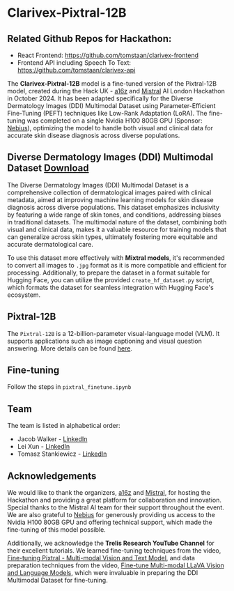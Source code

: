 # Clarivex-Pixtral-12B

## Related Github Repos for Hackathon:
- React Frontend: https://github.com/tomstaan/clarivex-frontend
- Frontend API including Speech To Text: https://github.com/tomstaan/clarivex-api

The **Clarivex-Pixtral-12B** model is a fine-tuned version of the Pixtral-12B model, created during the Hack UK - [a16z](https://a16z.com/) and [Mistral](https://mistral.ai/) AI London Hackathon in October 2024. It has been adapted specifically for the Diverse Dermatology Images (DDI) Multimodal Dataset using Parameter-Efficient Fine-Tuning (PEFT) techniques like Low-Rank Adaptation (LoRA). The fine-tuning was completed on a single Nvidia H100 80GB GPU (Sponsor: [Nebius](https://nebius.ai/)), optimizing the model to handle both visual and clinical data for accurate skin disease diagnosis across diverse populations.


## Diverse Dermatology Images (DDI) Multimodal Dataset [Download](https://www.kaggle.com/datasets/souvikda/ddidiversedermatology-multimodal-dataset/data)

The Diverse Dermatology Images (DDI) Multimodal Dataset is a comprehensive collection of dermatological images paired with clinical metadata, aimed at improving machine learning models for skin disease diagnosis across diverse populations. This dataset emphasizes inclusivity by featuring a wide range of skin tones, and conditions, addressing biases in traditional datasets. The multimodal nature of the dataset, combining both visual and clinical data, makes it a valuable resource for training models that can generalize across skin types, ultimately fostering more equitable and accurate dermatological care.

To use this dataset more effectively with **Mixtral models**, it's recommended to convert all images to `.jpg` format as it is more compatible and efficient for processing. Additionally, to prepare the dataset in a format suitable for Hugging Face, you can utilize the provided `create_hf_dataset.py` script, which formats the dataset for seamless integration with Hugging Face's ecosystem.

## Pixtral-12B

The `Pixtral-12B` is a 12-billion-parameter visual-language model (VLM). It supports applications such as image captioning and visual question answering. More details can be found [here](https://huggingface.co/mistral-community/pixtral-12b).

## Fine-tuning

Follow the steps in `pixtral_finetune.ipynb`

## Team

The team is listed in alphabetical order:
- Jacob Walker - [LinkedIn](https://www.linkedin.com/in/jnrwalker/)
- Lei Xun - [LinkedIn](https://www.linkedin.com/in/lx2u16/)
- Tomasz Stankiewicz - [LinkedIn](https://www.linkedin.com/in/tomstan/)

## Acknowledgements

We would like to thank the organizers, [a16z](https://a16z.com/) and [Mistral](https://mistral.ai/), for hosting the Hackathon and providing a great platform for collaboration and innovation. Special thanks to the Mistral AI team for their support throughout the event. We are also grateful to [Nebius](https://nebius.ai/) for generously providing us access to the Nvidia H100 80GB GPU and offering technical support, which made the fine-tuning of this model possible.


Additionally, we acknowledge the **Trelis Research YouTube Channel** for their excellent tutorials. We learned fine-tuning techniques from the video, [Fine-tuning Pixtral - Multi-modal Vision and Text Model](https://youtu.be/1N76mJ1pMro?si=p2ZtRg-h1yOvjDEk), and data preparation techniques from the video, [Fine-tune Multi-modal LLaVA Vision and Language Models](https://youtu.be/eIziN2QUt8U?si=SlBBKB9ALAOSyjC3), which were invaluable in preparing the DDI Multimodal Dataset for fine-tuning.
